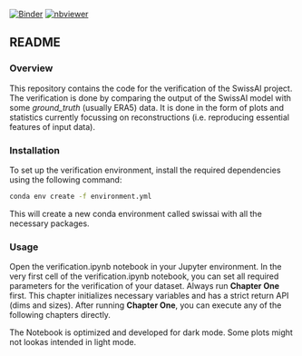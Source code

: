 [![Binder](https://mybinder.org/badge_logo.svg)](https://mybinder.org/v2/gh/sadamov/swissai/main?filepath=verification.ipynb)
[![nbviewer](https://img.shields.io/badge/view-nbviewer-orange)](https://nbviewer.jupyter.org/github/sadamov/swissai/blob/43f315618c26d9cf55b8cbb7d203e79f360cb247/verification.ipynb)

## README

### Overview

This repository contains the code for the verification of the SwissAI project.
The verification is done by comparing the output of the SwissAI model with some
_ground_truth_ (usually ERA5) data. It is done in the form of plots and
statistics currently focussing on reconstructions (i.e. reproducing essential
features of input data).

### Installation

To set up the verification environment, install the required dependencies using
the following command:

```bash
conda env create -f environment.yml
```
This will create a new conda environment called swissai with all the necessary
packages.

### Usage

Open the verification.ipynb notebook in your Jupyter environment. In the very
first cell of the verification.ipynb notebook, you can set all required
parameters for the verification of your dataset. Always run **Chapter One**
first. This chapter initializes necessary variables and has a strict return API
(dims and sizes). After running **Chapter One**, you can execute any of the
following chapters directly.

The Notebook is optimized and developed for dark mode. Some plots might not lookas intended in light mode.